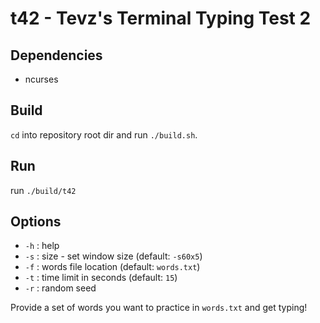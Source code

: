 # t42 - Tevz's Terminal Typing Test 2

## Dependencies
- ncurses

## Build

`cd` into repository root dir and run `./build.sh`.


## Run

run `./build/t42`

## Options

  - `-h` : help
  - `-s` : size - set window size (default: `-s60x5`)
  - `-f` : words file location (default: `words.txt`)
  - `-t` : time limit in seconds (default: `15`)
  - `-r` : random seed


Provide a set of words you want to practice in `words.txt` and get typing!
